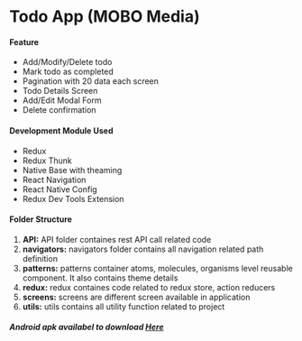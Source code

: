 # Todo App (MOBO Media)

#### Feature

* Add/Modify/Delete todo
* Mark todo as completed
* Pagination with 20 data each screen
* Todo Details Screen
* Add/Edit Modal Form
* Delete confirmation

#### Development Module Used

* Redux
* Redux Thunk
* Native Base with theaming
* React Navigation
* React Native Config
* Redux Dev Tools Extension

#### Folder Structure

1. **API:** API folder containes rest API call related code
2. **navigators:** navigators folder contains all navigation related path definition
3. **patterns:** patterns container atoms, molecules, organisms level reusable component. It also contains theme details
4. **redux:** redux containes code related to redux store, action reducers
5. **screens:** screens are different screen available in application
6. **utils:** utils contains all utility function related to project

##### **Android apk availabel to download** [Here](https://github.com/subhankarmaiti/todo-mobo-media/blob/master/app-release.apk)
